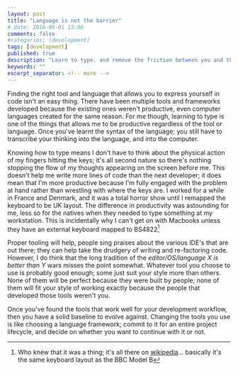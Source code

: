 ```yaml
---
layout: post
title: "Language is not the barrier"
# date: 2016-06-01 13:00
comments: false
#categories: [development]
tags: [development]
published: true
description: "Learn to type, and remove the friction between you and the computer."
keywords: ""
excerpt_separator: <!-- more -->
---
```


Finding the right tool and language that allows you to express yourself in code isn't an easy thing. There have been multiple tools and frameworks developed because the existing ones weren't productive, even computer languages created for the same reason.  For me though, learning to type is one of the things that allows me to be productive regardless of the tool or language. Once you've learnt the syntax of the language; you still have to transcribe your thinking into the language, and into the computer.

<!-- more -->

Knowing how to type means I don't have to think about the physical action of my fingers hitting the keys; it's all second nature so there's nothing stopping the flow of my thoughts appearing on the screen before me. This doesn't help me write more lines of code than the next developer; it does mean that I'm more productive because I'm fully engaged with the problem at hand rather than wrestling with where the keys are. I worked for a while in France and Denmark, and it was a total horror show until I remapped the keyboard to be UK layout. The difference in productivity was astounding for me, less so for the natives when they needed to type something at my workstation. This is incidentally why I can't get on with Macbooks unless they have an external keyboard mapped to BS4822[^1]

Proper tooling will help, people sing praises about the various IDE's that are out there; they can help take the drudgery of writing and re-factoring code. However, I do think that the long tradition of the _editor/OS/language X is better than Y_ wars misses the point somewhat. Whatever tool you choose to use is probably good enough; some just suit your style more than others. None of them will be perfect because they were built by people; none of them will fit your style of working exactly because the people that developed those tools weren't you.

Once you've found the tools that work well for your development workflow, then you have a solid baseline to evolve against. Changing the tools you use is like choosing a language framework; commit to it for an entire project lifecycle, and decide on whether you want to continue with it or not.

[^1]: Who knew that it was a thing; it's all there on [wikipedia](https://en.wikipedia.org/wiki/British_and_American_keyboards)... basically it's the same keyboard layout as the BBC Model B